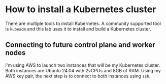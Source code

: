 # How to install a Kubernetes cluster
There are multiple tools to install Kubernetes. A community supported tool is `kubeadm` and this lab uses it to install and build a Kubernetes cluster.

## Connecting to future control plane and worker nodes
I'm using AWS to launch two instances that will be my Kubernetes cluster. Both instances are Ubuntu 24.04 with 2vCPUs and 8GB of RAM. Using my AWS key pair, the next step is to connect to both instances using `ssh`.
